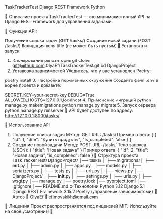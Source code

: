 TaskTrackerTest
Django REST Framework Python

📌 Описание проекта
TaskTrackerTest — это минималистичный API на Django REST Framework для управления задачами.

🔹 Функции API:

Получение списка задач (GET /tasks/)
Создание новой задачи (POST /tasks/)
Валидация поля title (не может быть пустым)
🚀 Установка и запуск
1. Клонирование репозитория
git clone git@github.com:OlyaEf/TaskTrackerTest.git
cd DjangoProject
2. Установка зависимостей
Убедитесь, что у вас установлен Poetry:

poetry install
3. Настройка переменных окружения
Создайте файл .env в корне проекта и добавьте:

SECRET_KEY=your-secret-key
DEBUG=True
ALLOWED_HOSTS=127.0.0.1,localhost
4. Применение миграций
python manage.py makemigrations
python manage.py migrate
5. Запуск сервера
python manage.py runserver
📍 API будет доступен по адресу: http://127.0.0.1:8000/tasks/

📡 Использование API
1. Получение списка задач
Метод: GET
URL: /tasks/
Пример ответа:
[
    {
        "id": 1,
        "title": "Купить продукты",
        "is_completed": false
    }
]
2. Создание новой задачи
Метод: POST
URL: /tasks/
Тело запроса (JSON):
{
    "title": "Новая задача"
}
Пример ответа:
{
    "id": 2,
    "title": "Новая задача",
    "is_completed": false
}
📂 Структура проекта
TaskTrackerTest/
DjangoProject/
│── tasks/
│   ├── migrations/
│   ├── __init__.py
│   ├── admin.py
│   ├── apps.py
│   ├── models.py
│   ├── serializers.py
│   ├── tests.py
│   ├── urls.py
│   ├── views.py
│── DjangoProject/
│   ├── __init__.py
│   ├── settings.py
│   ├── urls.py
│   ├── wsgi.py
│── manage.py
│── poetry.lock
│── pyproject.toml
│── .gitignore
│── README.md
⚙️ Технологии
Python 3.12
Django 5.1
Django REST Framework 3.15.2
Poetry (управление зависимостями)
🎯 Автор
📌 OlyaEf
📧 efimovskikh@gmail.com

📜 Лицензия
Проект распространяется под лицензией MIT. Используйте на своё усмотрение! 🚀
